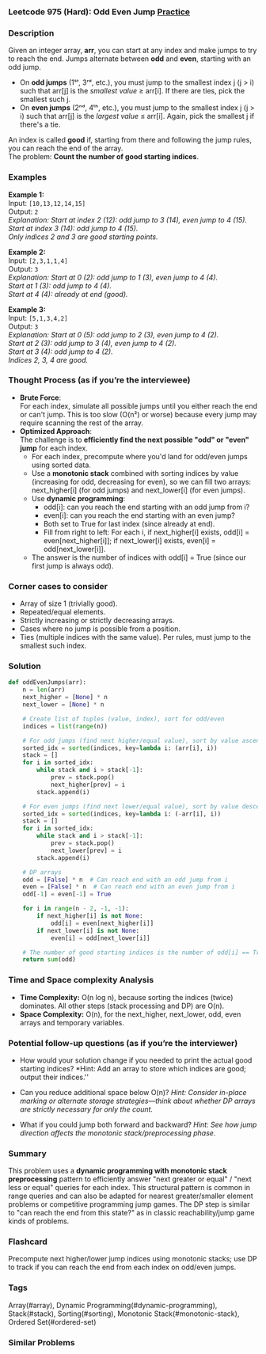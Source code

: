 ### Leetcode 975 (Hard): Odd Even Jump [Practice](https://leetcode.com/problems/odd-even-jump)

### Description  
Given an integer array, **arr**, you can start at any index and make jumps to try to reach the end. Jumps alternate between **odd** and **even**, starting with an odd jump.  
- On **odd jumps** (1ˢᵗ, 3ʳᵈ, etc.), you must jump to the smallest index j (j > i) such that arr[j] is the *smallest value* ≥ arr[i]. If there are ties, pick the smallest such j.
- On **even jumps** (2ⁿᵈ, 4ᵗʰ, etc.), you must jump to the smallest index j (j > i) such that arr[j] is the *largest value* ≤ arr[i]. Again, pick the smallest j if there's a tie.

An index is called **good** if, starting from there and following the jump rules, you can reach the end of the array.  
The problem: **Count the number of good starting indices**.

### Examples  

**Example 1:**  
Input: `[10,13,12,14,15]`  
Output: `2`  
*Explanation: Start at index 2 (12): odd jump to 3 (14), even jump to 4 (15). Start at index 3 (14): odd jump to 4 (15).  
Only indices 2 and 3 are good starting points.*

**Example 2:**  
Input: `[2,3,1,1,4]`  
Output: `3`  
*Explanation: Start at 0 (2): odd jump to 1 (3), even jump to 4 (4).  
Start at 1 (3): odd jump to 4 (4).  
Start at 4 (4): already at end (good).*

**Example 3:**  
Input: `[5,1,3,4,2]`  
Output: `3`  
*Explanation: Start at 0 (5): odd jump to 2 (3), even jump to 4 (2).  
Start at 2 (3): odd jump to 3 (4), even jump to 4 (2).  
Start at 3 (4): odd jump to 4 (2).  
Indices 2, 3, 4 are good.*

### Thought Process (as if you’re the interviewee)  
- **Brute Force**:  
  For each index, simulate all possible jumps until you either reach the end or can't jump. This is too slow (O(n²) or worse) because every jump may require scanning the rest of the array.
- **Optimized Approach**:  
  The challenge is to **efficiently find the next possible "odd" or "even" jump** for each index.  
  - For each index, precompute where you'd land for odd/even jumps using sorted data.  
  - Use a **monotonic stack** combined with sorting indices by value (increasing for odd, decreasing for even), so we can fill two arrays: next_higher[i] (for odd jumps) and next_lower[i] (for even jumps).
  - Use **dynamic programming**:  
    - odd[i]: can you reach the end starting with an odd jump from i?  
    - even[i]: can you reach the end starting with an even jump?
    - Both set to True for last index (since already at end).
    - Fill from right to left: For each i, if next_higher[i] exists, odd[i] = even[next_higher[i]]; if next_lower[i] exists, even[i] = odd[next_lower[i]].
  - The answer is the number of indices with odd[i] = True (since our first jump is always odd).

### Corner cases to consider  
- Array of size 1 (trivially good).
- Repeated/equal elements.
- Strictly increasing or strictly decreasing arrays.
- Cases where no jump is possible from a position.
- Ties (multiple indices with the same value). Per rules, must jump to the smallest such index.

### Solution

```python
def oddEvenJumps(arr):
    n = len(arr)
    next_higher = [None] * n
    next_lower = [None] * n

    # Create list of tuples (value, index), sort for odd/even
    indices = list(range(n))

    # For odd jumps (find next higher/equal value), sort by value ascending. Use monotonic stack.
    sorted_idx = sorted(indices, key=lambda i: (arr[i], i))
    stack = []
    for i in sorted_idx:
        while stack and i > stack[-1]:
            prev = stack.pop()
            next_higher[prev] = i
        stack.append(i)

    # For even jumps (find next lower/equal value), sort by value descending.
    sorted_idx = sorted(indices, key=lambda i: (-arr[i], i))
    stack = []
    for i in sorted_idx:
        while stack and i > stack[-1]:
            prev = stack.pop()
            next_lower[prev] = i
        stack.append(i)

    # DP arrays
    odd = [False] * n  # Can reach end with an odd jump from i
    even = [False] * n  # Can reach end with an even jump from i
    odd[-1] = even[-1] = True

    for i in range(n - 2, -1, -1):
        if next_higher[i] is not None:
            odd[i] = even[next_higher[i]]
        if next_lower[i] is not None:
            even[i] = odd[next_lower[i]]

    # The number of good starting indices is the number of odd[i] == True
    return sum(odd)
```

### Time and Space complexity Analysis  

- **Time Complexity:** O(n log n), because sorting the indices (twice) dominates. All other steps (stack processing and DP) are O(n).
- **Space Complexity:** O(n), for the next_higher, next_lower, odd, even arrays and temporary variables.

### Potential follow-up questions (as if you’re the interviewer)  

- How would your solution change if you needed to print the actual good starting indices?
  *Hint: Add an array to store which indices are good; output their indices.''

- Can you reduce additional space below O(n)?
  *Hint: Consider in-place marking or alternate storage strategies—think about whether DP arrays are strictly necessary for only the count.*

- What if you could jump both forward and backward?
  *Hint: See how jump direction affects the monotonic stack/preprocessing phase.*

### Summary
This problem uses a **dynamic programming with monotonic stack preprocessing** pattern to efficiently answer "next greater or equal" / "next less or equal" queries for each index. This structural pattern is common in range queries and can also be adapted for nearest greater/smaller element problems or competitive programming jump games. The DP step is similar to "can reach the end from this state?" as in classic reachability/jump game kinds of problems.


### Flashcard
Precompute next higher/lower jump indices using monotonic stacks; use DP to track if you can reach the end from each index on odd/even jumps.

### Tags
Array(#array), Dynamic Programming(#dynamic-programming), Stack(#stack), Sorting(#sorting), Monotonic Stack(#monotonic-stack), Ordered Set(#ordered-set)

### Similar Problems
